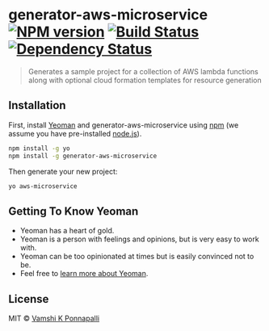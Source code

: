 # generator-aws-microservice [![NPM version][npm-image]][npm-url] [![Build Status][travis-image]][travis-url] [![Dependency Status][daviddm-image]][daviddm-url]
> Generates a sample project for a collection of AWS lambda functions along with optional cloud formation templates for resource generation

## Installation

First, install [Yeoman](http://yeoman.io) and generator-aws-microservice using [npm](https://www.npmjs.com/) (we assume you have pre-installed [node.js](https://nodejs.org/)).

```bash
npm install -g yo
npm install -g generator-aws-microservice
```

Then generate your new project:

```bash
yo aws-microservice
```

## Getting To Know Yeoman

 * Yeoman has a heart of gold.
 * Yeoman is a person with feelings and opinions, but is very easy to work with.
 * Yeoman can be too opinionated at times but is easily convinced not to be.
 * Feel free to [learn more about Yeoman](http://yeoman.io/).

## License

MIT © [Vamshi K Ponnapalli]()


[npm-image]: https://badge.fury.io/js/generator-aws-microservice.svg
[npm-url]: https://npmjs.org/package/generator-aws-microservice
[travis-image]: https://travis-ci.org/vamship/generator-aws-microservice.svg?branch=master
[travis-url]: https://travis-ci.org/vamship/generator-aws-microservice
[daviddm-image]: https://david-dm.org/vamship/generator-aws-microservice.svg?theme=shields.io
[daviddm-url]: https://david-dm.org/vamship/generator-aws-microservice
